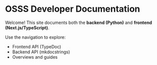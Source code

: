 # OSSS Developer Documentation

Welcome! This site documents both the **backend (Python)** and **frontend (Next.js/TypeScript)**.

Use the navigation to explore:
- Frontend API (TypeDoc)
- Backend API (mkdocstrings)
- Overviews and guides
